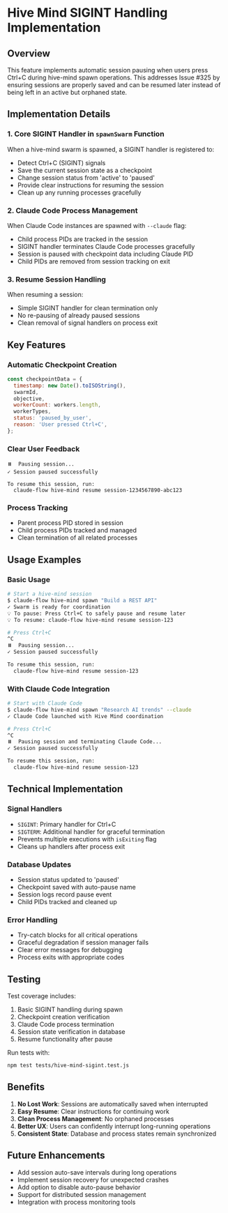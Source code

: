 # Hive Mind SIGINT Handling Implementation

## Overview

This feature implements automatic session pausing when users press Ctrl+C during hive-mind spawn operations. This addresses Issue #325 by ensuring sessions are properly saved and can be resumed later instead of being left in an active but orphaned state.

## Implementation Details

### 1. Core SIGINT Handler in `spawnSwarm` Function

When a hive-mind swarm is spawned, a SIGINT handler is registered to:

- Detect Ctrl+C (SIGINT) signals
- Save the current session state as a checkpoint
- Change session status from 'active' to 'paused'
- Provide clear instructions for resuming the session
- Clean up any running processes gracefully

### 2. Claude Code Process Management

When Claude Code instances are spawned with `--claude` flag:

- Child process PIDs are tracked in the session
- SIGINT handler terminates Claude Code processes gracefully
- Session is paused with checkpoint data including Claude PID
- Child PIDs are removed from session tracking on exit

### 3. Resume Session Handling

When resuming a session:

- Simple SIGINT handler for clean termination only
- No re-pausing of already paused sessions
- Clean removal of signal handlers on process exit

## Key Features

### Automatic Checkpoint Creation

```javascript
const checkpointData = {
  timestamp: new Date().toISOString(),
  swarmId,
  objective,
  workerCount: workers.length,
  workerTypes,
  status: 'paused_by_user',
  reason: 'User pressed Ctrl+C',
};
```

### Clear User Feedback

```
⏸️  Pausing session...
✓ Session paused successfully

To resume this session, run:
  claude-flow hive-mind resume session-1234567890-abc123
```

### Process Tracking

- Parent process PID stored in session
- Child process PIDs tracked and managed
- Clean termination of all related processes

## Usage Examples

### Basic Usage

```bash
# Start a hive-mind session
$ claude-flow hive-mind spawn "Build a REST API"
✓ Swarm is ready for coordination
💡 To pause: Press Ctrl+C to safely pause and resume later
💡 To resume: claude-flow hive-mind resume session-123

# Press Ctrl+C
^C
⏸️  Pausing session...
✓ Session paused successfully

To resume this session, run:
  claude-flow hive-mind resume session-123
```

### With Claude Code Integration

```bash
# Start with Claude Code
$ claude-flow hive-mind spawn "Research AI trends" --claude
✓ Claude Code launched with Hive Mind coordination

# Press Ctrl+C
^C
⏸️  Pausing session and terminating Claude Code...
✓ Session paused successfully

To resume this session, run:
  claude-flow hive-mind resume session-123
```

## Technical Implementation

### Signal Handlers

- `SIGINT`: Primary handler for Ctrl+C
- `SIGTERM`: Additional handler for graceful termination
- Prevents multiple executions with `isExiting` flag
- Cleans up handlers after process exit

### Database Updates

- Session status updated to 'paused'
- Checkpoint saved with auto-pause name
- Session logs record pause event
- Child PIDs tracked and cleaned up

### Error Handling

- Try-catch blocks for all critical operations
- Graceful degradation if session manager fails
- Clear error messages for debugging
- Process exits with appropriate codes

## Testing

Test coverage includes:

1. Basic SIGINT handling during spawn
2. Checkpoint creation verification
3. Claude Code process termination
4. Session state verification in database
5. Resume functionality after pause

Run tests with:

```bash
npm test tests/hive-mind-sigint.test.js
```

## Benefits

1. **No Lost Work**: Sessions are automatically saved when interrupted
2. **Easy Resume**: Clear instructions for continuing work
3. **Clean Process Management**: No orphaned processes
4. **Better UX**: Users can confidently interrupt long-running operations
5. **Consistent State**: Database and process states remain synchronized

## Future Enhancements

- Add session auto-save intervals during long operations
- Implement session recovery for unexpected crashes
- Add option to disable auto-pause behavior
- Support for distributed session management
- Integration with process monitoring tools
